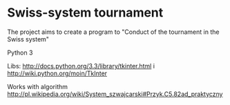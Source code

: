 Swiss-system tournament
============

The project aims to create a program to "Conduct of the tournament in the Swiss system"

Python 3

Libs: http://docs.python.org/3.3/library/tkinter.html i http://wiki.python.org/moin/TkInter

Works with algorithm http://pl.wikipedia.org/wiki/System_szwajcarski#Przyk.C5.82ad_praktyczny

